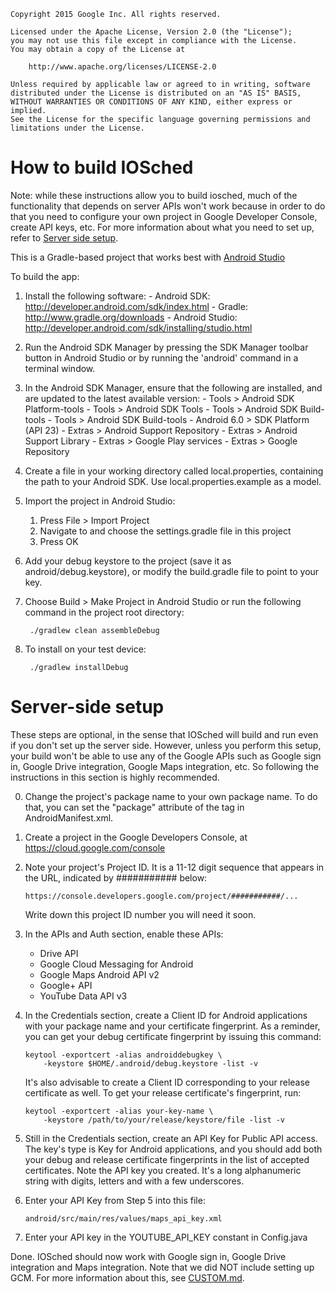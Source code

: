     Copyright 2015 Google Inc. All rights reserved.

    Licensed under the Apache License, Version 2.0 (the "License");
    you may not use this file except in compliance with the License.
    You may obtain a copy of the License at

        http://www.apache.org/licenses/LICENSE-2.0

    Unless required by applicable law or agreed to in writing, software
    distributed under the License is distributed on an "AS IS" BASIS,
    WITHOUT WARRANTIES OR CONDITIONS OF ANY KIND, either express or implied.
    See the License for the specific language governing permissions and
    limitations under the License.


# How to build IOSched

Note: while these instructions allow you to build iosched, much of the
functionality that depends on server APIs won't work because in order to
do that you need to configure your own project in Google Developer
Console, create API keys, etc. For more information about what you
need to set up, refer to [Server side setup](#server-side-setup).

This is a Gradle-based project that works best with
[Android Studio](http://developer.android.com/sdk/installing/studio.html)

To build the app:

1. Install the following software:
       - Android SDK:
         http://developer.android.com/sdk/index.html
       - Gradle:
         http://www.gradle.org/downloads
       - Android Studio:
         http://developer.android.com/sdk/installing/studio.html

1. Run the Android SDK Manager by pressing the SDK Manager toolbar button
   in Android Studio or by running the 'android' command in a terminal
   window.

1. In the Android SDK Manager, ensure that the following are installed,
   and are updated to the latest available version:
       - Tools > Android SDK Platform-tools
       - Tools > Android SDK Tools
       - Tools > Android SDK Build-tools
       - Tools > Android SDK Build-tools
       - Android 6.0 > SDK Platform (API 23)
       - Extras > Android Support Repository
       - Extras > Android Support Library
       - Extras > Google Play services
       - Extras > Google Repository

1. Create a file in your working directory called local.properties,
   containing the path to your Android SDK. Use local.properties.example as a
   model.

1. Import the project in Android Studio:

    1. Press File > Import Project
    1. Navigate to and choose the settings.gradle file in this project
    1. Press OK

1. Add your debug keystore to the project (save it as android/debug.keystore),
    or modify the build.gradle file to point to your key.

1. Choose Build > Make Project in Android Studio or run the following
    command in the project root directory:
   ```
    ./gradlew clean assembleDebug
   ```
1. To install on your test device:

   ```
    ./gradlew installDebug
   ```


# Server-side setup

These steps are optional, in the sense that IOSched will build and run
even if you don't set up the server side. However, unless you perform
this setup, your build won't be able to use any of the Google APIs
such as Google sign in, Google Drive integration, Google Maps integration,
etc. So following the instructions in this section is highly
recommended.

0. Change the project's package name to your own package name.
To do that, you can set the "package" attribute of the <manifest>
tag in AndroidManifest.xml.

1. Create a project in the Google Developers Console,
at https://cloud.google.com/console

2. Note your project's Project ID. It is a 11-12 digit sequence
that appears in the URL, indicated by ########### below:
    ```
    https://console.developers.google.com/project/###########/...
    ```
    Write down this project ID number you will need it soon.

3. In the APIs and Auth section, enable these APIs:
    - Drive API
    - Google Cloud Messaging for Android
    - Google Maps Android API v2
    - Google+ API
    - YouTube Data API v3

4. In the Credentials section, create a Client ID for Android applications
with your package name and your certificate fingerprint. As a reminder,
you can get your debug certificate fingerprint by issuing this command:
    ```
    keytool -exportcert -alias androiddebugkey \
        -keystore $HOME/.android/debug.keystore -list -v
    ```
    It's also advisable to create a Client ID corresponding to your release
    certificate as well. To get your release certificate's fingerprint, run:
    ```
    keytool -exportcert -alias your-key-name \
        -keystore /path/to/your/release/keystore/file -list -v
    ```

5. Still in the Credentials section, create an API Key for Public API
access. The key's type is Key for Android applications, and you should
add both your debug and release certificate fingerprints in the
list of accepted certificates. Note the API key you created. It's
a long alphanumeric string with digits, letters and with a 
few underscores.

6. Enter your API Key from Step 5 into this file:
    ```
    android/src/main/res/values/maps_api_key.xml
    ```
7. Enter your API key in the YOUTUBE_API_KEY constant in Config.java

Done. IOSched should now work with Google sign in, Google Drive
integration and Maps integration. Note that we did NOT include
setting up GCM. For more information about this, see [CUSTOM.md](CUSTOM.md).

